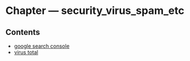 ﻿
# Chapter &mdash; security_virus_spam_etc
## Contents
 
* [google search console](google_search_console.md)
* [virus total](virus_total.md)
